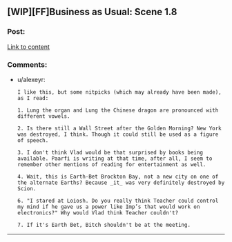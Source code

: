 ## [WIP][FF]Business as Usual: Scene 1.8

### Post:

[Link to content](https://forums.sufficientvelocity.com/threads/story-business-as-usual-vlad-taltos-x-worm-post-golden-morning.19060/page-7#post-6072783)

### Comments:

- u/alexeyr:
  ```
  I like this, but some nitpicks (which may already have been made), as I read:

  1. Lung the organ and Lung the Chinese dragon are pronounced with different vowels.

  2. Is there still a Wall Street after the Golden Morning? New York was destroyed, I think. Though it could still be used as a figure of speech.

  3. I don't think Vlad would be that surprised by books being available. Paarfi is writing at that time, after all, I seem to remember other mentions of reading for entertainment as well.

  4. Wait, this is Earth-Bet Brockton Bay, not a new city on one of the alternate Earths? Because _it_ was very definitely destroyed by Scion.

  6. "I stared at Loiosh. Do you really think Teacher could control my mind if he gave us a power like Imp’s that would work on electronics?" Why would Vlad think Teacher couldn't?

  7. If it's Earth Bet, Bitch shouldn't be at the meeting.
  ```

---

